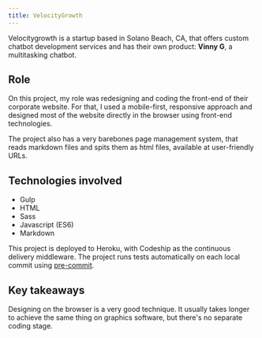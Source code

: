 ```yaml
---
title: VelocityGrowth
---
```


Velocitygrowth is a startup based in Solano Beach, CA, that offers custom chatbot development services and has their own product: **Vinny G**, a multitasking chatbot.

## Role

On this project, my role was redesigning and coding the front-end of their corporate website. For that, I used a mobile-first, responsive approach and designed most of the website directly in the browser using front-end technologies.

The project also has a very barebones page management system, that reads markdown files and spits them as html files, available at user-friendly URLs.

## Technologies involved

- Gulp
- HTML
- Sass
- Javascript (ES6)
- Markdown

This project is deployed to Heroku, with Codeship as the continuous delivery middleware. The project runs tests automatically on each local commit using [pre-commit](http://pre-commit.com/).

## Key takeaways

Designing on the browser is a very good technique. It usually takes longer to achieve the same thing on graphics software, but there's no separate coding stage.
